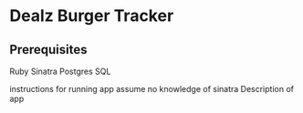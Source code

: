 # Dealz Burger Tracker

## Prerequisites
Ruby
Sinatra
Postgres SQL

instructions for running app
assume no knowledge of sinatra
Description of app
